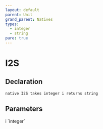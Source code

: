 ```yaml
---
layout: default
parent: Unit
grand_parent: Natives
types:
  - integer
  - string
pure: true
---
```


# I2S

## Declaration

```
native I2S takes integer i returns string
```

## Parameters
<dl>
  <dt>i `integer`</dt>
  <dd></dd>
</dl>